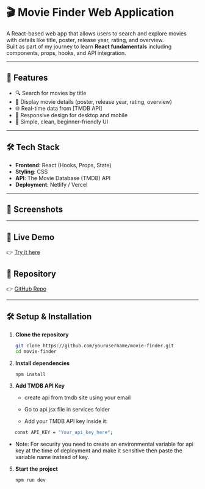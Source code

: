 # 🎬 Movie Finder Web Application  

A React-based web app that allows users to search and explore movies with details like title, poster, release year, rating, and overview.  
Built as part of my journey to learn **React fundamentals** including components, props, hooks, and API integration.  

---

## 🚀 Features  
- 🔍 Search for movies by title  
- 🎥 Display movie details (poster, release year, rating, overview)  
- 🌐 Real-time data from [TMDB API]
- 📱 Responsive design for desktop and mobile  
- 🎨 Simple, clean, beginner-friendly UI  

---

## 🛠️ Tech Stack  
- **Frontend**: React (Hooks, Props, State)  
- **Styling**: CSS 
- **API**: The Movie Database (TMDB) API  
- **Deployment**: Netlify / Vercel  

---

## 📸 Screenshots  

---

## 🔗 Live Demo  
👉 [Try it here](https://movie-finder-tau-olive.vercel.app/)  

## 📂 Repository  
👉 [GitHub Repo](https://github.com/Akhi1praveen/Movie_Finder)  

---

## 🛠️ Setup & Installation  

1. **Clone the repository**  
   ```bash
   git clone https://github.com/yourusername/movie-finder.git
   cd movie-finder
2. **Install dependencies**
   ```bash
   npm install
4. **Add TMDB API Key**
   - create api from tmdb site using your email

   - Go to api.jsx file in services folder

   - Add your TMDB API key inside it:
```bash
   const API_KEY = "Your_api_key_here";
```
   - Note: For security you need to create an environmental variable for api key at the time of deployment and make it sensitive then paste the variable name instead of key.
5. **Start the project**
   ```bash
   npm run dev
